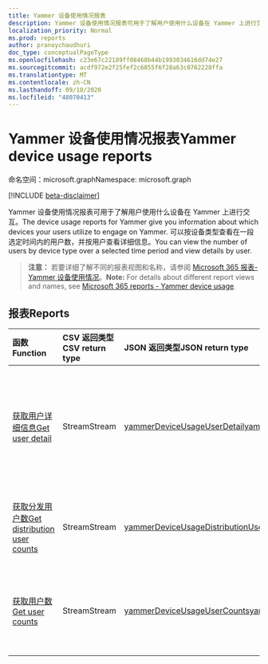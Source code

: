 ```yaml
---
title: Yammer 设备使用情况报表
description: Yammer 设备使用情况报表可用于了解用户使用什么设备在 Yammer 上进行交互。 可以按设备类型查看在一段选定时间内的用户数，并按用户查看详细信息。
localization_priority: Normal
ms.prod: reports
author: pranoychaudhuri
doc_type: conceptualPageType
ms.openlocfilehash: c23e67c22189ff08468b44b1993034616dd74e27
ms.sourcegitcommit: acdf972e2f25fef2c6855f6f28a63c0762228ffa
ms.translationtype: MT
ms.contentlocale: zh-CN
ms.lasthandoff: 09/18/2020
ms.locfileid: "48070413"
---
```

# <a name="yammer-device-usage-reports"></a><span data-ttu-id="57ef2-104">Yammer 设备使用情况报表</span><span class="sxs-lookup"><span data-stu-id="57ef2-104">Yammer device usage reports</span></span>

<span data-ttu-id="57ef2-105">命名空间：microsoft.graph</span><span class="sxs-lookup"><span data-stu-id="57ef2-105">Namespace: microsoft.graph</span></span>

[!INCLUDE [beta-disclaimer](../../includes/beta-disclaimer.md)]

<span data-ttu-id="57ef2-106">Yammer 设备使用情况报表可用于了解用户使用什么设备在 Yammer 上进行交互。</span><span class="sxs-lookup"><span data-stu-id="57ef2-106">The device usage reports for Yammer give you information about which devices your users utilize to engage on Yammer.</span></span> <span data-ttu-id="57ef2-107">可以按设备类型查看在一段选定时间内的用户数，并按用户查看详细信息。</span><span class="sxs-lookup"><span data-stu-id="57ef2-107">You can view the number of users by device type over a selected time period and view details by user.</span></span>

> <span data-ttu-id="57ef2-108">**注意：** 若要详细了解不同的报表视图和名称，请参阅 [Microsoft 365 报表-Yammer 设备使用情况](https://support.office.com/client/Yammer-device-usage-b793ffdd-effa-43d0-849a-b1ca2e899f38)。</span><span class="sxs-lookup"><span data-stu-id="57ef2-108">**Note:** For details about different report views and names, see [Microsoft 365 reports - Yammer device usage](https://support.office.com/client/Yammer-device-usage-b793ffdd-effa-43d0-849a-b1ca2e899f38).</span></span>

## <a name="reports"></a><span data-ttu-id="57ef2-109">报表</span><span class="sxs-lookup"><span data-stu-id="57ef2-109">Reports</span></span>

| <span data-ttu-id="57ef2-110">函数</span><span class="sxs-lookup"><span data-stu-id="57ef2-110">Function</span></span>                                 | <span data-ttu-id="57ef2-111">CSV 返回类型</span><span class="sxs-lookup"><span data-stu-id="57ef2-111">CSV return type</span></span> | <span data-ttu-id="57ef2-112">JSON 返回类型</span><span class="sxs-lookup"><span data-stu-id="57ef2-112">JSON return type</span></span>                         | <span data-ttu-id="57ef2-113">说明</span><span class="sxs-lookup"><span data-stu-id="57ef2-113">Description</span></span>                              |
| :--------------------------------------- | :-------------- | :--------------------------------------- | ---------------------------------------- |
| [<span data-ttu-id="57ef2-114">获取用户详细信息</span><span class="sxs-lookup"><span data-stu-id="57ef2-114">Get user detail</span></span>](../api/reportroot-getyammerdeviceusageuserdetail.md) | <span data-ttu-id="57ef2-115">Stream</span><span class="sxs-lookup"><span data-stu-id="57ef2-115">Stream</span></span>          | [<span data-ttu-id="57ef2-116">yammerDeviceUsageUserDetail</span><span class="sxs-lookup"><span data-stu-id="57ef2-116">yammerDeviceUsageUserDetail</span></span>](../resources/yammerdeviceusageuserdetail.md) | <span data-ttu-id="57ef2-117">获取用户的 Yammer 设备使用情况的详细信息。</span><span class="sxs-lookup"><span data-stu-id="57ef2-117">Get details about Yammer device usage by user.</span></span> |
| [<span data-ttu-id="57ef2-118">获取分发用户数</span><span class="sxs-lookup"><span data-stu-id="57ef2-118">Get distribution user counts</span></span>](../api/reportroot-getyammerdeviceusagedistributionusercounts.md) | <span data-ttu-id="57ef2-119">Stream</span><span class="sxs-lookup"><span data-stu-id="57ef2-119">Stream</span></span>          | [<span data-ttu-id="57ef2-120">yammerDeviceUsageDistributionUserCounts</span><span class="sxs-lookup"><span data-stu-id="57ef2-120">yammerDeviceUsageDistributionUserCounts</span></span>](../resources/yammerdeviceusagedistributionusercounts.md) | <span data-ttu-id="57ef2-121">按设备类型获取用户数。</span><span class="sxs-lookup"><span data-stu-id="57ef2-121">Get the number of users by device type.</span></span>  |
| [<span data-ttu-id="57ef2-122">获取用户数</span><span class="sxs-lookup"><span data-stu-id="57ef2-122">Get user counts</span></span>](../api/reportroot-getyammerdeviceusageusercounts.md) | <span data-ttu-id="57ef2-123">Stream</span><span class="sxs-lookup"><span data-stu-id="57ef2-123">Stream</span></span>          | [<span data-ttu-id="57ef2-124">yammerDeviceUsageUserCounts</span><span class="sxs-lookup"><span data-stu-id="57ef2-124">yammerDeviceUsageUserCounts</span></span>](../resources/yammerdeviceusageusercounts.md) | <span data-ttu-id="57ef2-125">按设备类型获取每日用户数。</span><span class="sxs-lookup"><span data-stu-id="57ef2-125">Get the number of daily users by device type.</span></span> |


